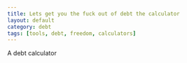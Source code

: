```yaml
---
title: Lets get you the fuck out of debt the calculator
layout: default
category: debt
tags: [tools, debt, freedom, calculators]
---
```

A debt calculator
